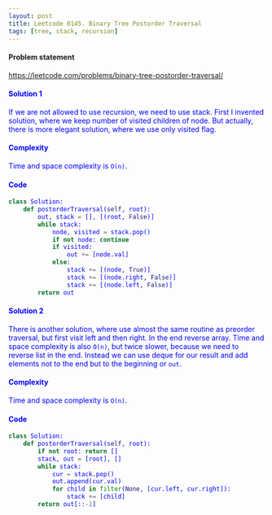```yaml
---
layout: post
title: Leetcode 0145. Binary Tree Postorder Traversal
tags: [tree, stack, recursion]
---
```


#### Problem statement

<a href="https://leetcode.com/problems/binary-tree-postorder-traversal/"> <font color = blue>https://leetcode.com/problems/binary-tree-postorder-traversal/

#### Solution 1
If we are not allowed to use recursion, we need to use stack. First I invented solution, where we keep number of visited children of node. But actually, there is more elegant solution, where we use only visited flag. 

#### Complexity
Time and space complexity is `O(n)`.

#### Code
```python
class Solution:
    def postorderTraversal(self, root):
        out, stack = [], [(root, False)]
        while stack:
            node, visited = stack.pop()
            if not node: continue
            if visited:
                out += [node.val]
            else:
                stack += [(node, True)]
                stack += [(node.right, False)]
                stack += [(node.left, False)]
        return out
```


#### Solution 2
There is another solution, where use almost the same routine as preorder traversal, but first visit left and then right. In the end reverse array. Time and space complexity is also `O(n)`, but twice slower, because we need to reverse list in the end. Instead we can use deque for our result and add elements not to the end but to the beginning or `out`.

#### Complexity
Time and space complexity is `O(n)`.

#### Code
```python
class Solution:
    def postorderTraversal(self, root):
        if not root: return []
        stack, out = [root], []
        while stack:
            cur = stack.pop()
            out.append(cur.val)
            for child in filter(None, [cur.left, cur.right]):
                stack += [child]
        return out[::-1]
```

